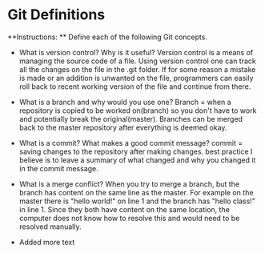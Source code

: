 # Git Definitions

**Instructions: ** Define each of the following Git concepts.

* What is version control?  Why is it useful?
    Version control is a means of managing the source code of a file. Using version control one can track all the changes on the file in the .git folder. If for some reason a mistake is made or an addition is unwanted on the file, programmers can easily roll back to recent working version of the file and continue from there.


* What is a branch and why would you use one?
    Branch =  when a repository is copied to be worked on(branch) so you don't have to work and potentially break the original(master). Branches can be merged back to the master repository after everything is deemed okay.


* What is a commit? What makes a good commit message?
    commit =  saving changes to the repository after making changes.
    best practice I believe is to leave a summary of what changed and why you changed it in the commit message.


* What is a merge conflict?
    When you try to merge a branch, but the branch has content on the same line as the master. For example on the master there is "hello world!" on line 1 and the branch has "hello class!" in line 1. Since they both have content on the same location, the computer does not know how to resolve this and would need to be resolved manually.


* Added more text